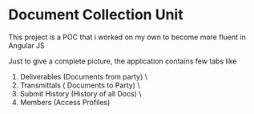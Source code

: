 # Document Collection Unit

This project is a POC that i worked on my own to become more fluent in Angular JS

Just to give a complete picture, the application contains few tabs like

1) Deliverables (Documents from party) \\
2) Transmittals ( Documents to Party) \\
3) Submit History (History of all Docs) \\
4) Members (Access Profiles)
